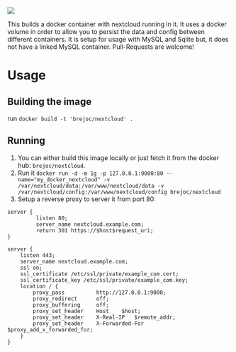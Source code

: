 [![](https://images.microbadger.com/badges/image/brejoc/nextcloud.svg)](https://microbadger.com/images/brejoc/nextcloud "Get your own image badge on microbadger.com")

This builds a docker container with nextcloud running in it. It uses a docker volume in order to allow you to persist the data and config between different containers. It is setup for usage with MySQL and Sqlite but, it does not have a linked MySQL container. Pull-Requests are welcome!

# Usage #

## Building the image ##

run `docker build -t 'brejoc/nextcloud' .`

## Running ##

1. You can either build this image locally or just fetch it from the docker hub: `brejoc/nextcloud`.
2. Run it `docker run -d -m 1g -p 127.0.0.1:9000:80 --name="my_docker_nextcloud" -v /var/nextcloud/data:/var/www/nextcloud/data -v /var/nextcloud/config:/var/www/nextcloud/config brejoc/nextcloud`
3. Setup a reverse proxy to server it from port 80:

```
server {
	     listen 80;
	     server_name nextcloud.example.com;
	     return 301 https://$host$request_uri;
}

server {
	listen 443;
	server_name nextcloud.example.com;
	ssl on;
	ssl_certificate /etc/ssl/private/example_com.cert;
	ssl_certificate_key /etc/ssl/private/example_com.key;
	location / {
		proxy_pass			http://127.0.0.1:9000;
		proxy_redirect		off;
		proxy_buffering		off;
		proxy_set_header	Host	$host;
		proxy_set_header	X-Real-IP	$remote_addr;
		proxy_set_header	X-Forwarded-For	$proxy_add_x_forwarded_for;
	}
}
```
